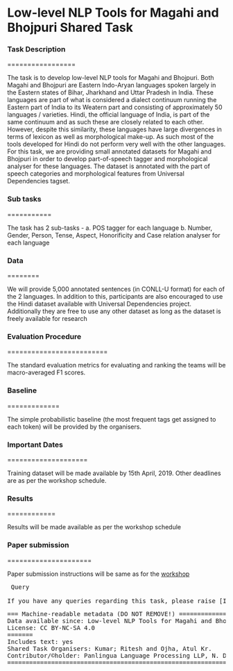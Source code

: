 # Low-level NLP Tools for Magahi and Bhojpuri Shared Task

### Task Description
=================

The task is to develop low-level NLP tools for Magahi and Bhojpuri. Both Magahi and Bhojpuri are Eastern Indo-Aryan languages spoken largely in the Eastern states of Bihar, Jharkhand and Uttar Pradesh in India. These languages are part of what is considered a dialect continuum running the Eastern part of India to its Weatern part and consisting of approximately 50 languages / varieties. Hindi, the official language of India, is part of the same continuum and as such these are closely related to each other. However, despite this similarity, these languages have large divergences in terms of lexicon as well as morphological make-up. As such most of the tools developed for Hindi do not perform very well with the other languages. For this task, we are providing small annotated datasets for Magahi and Bhojpuri in order to develop part-of-speech tagger and morphological analyser for these languages. The dataset is annotated with the part of speech categories and morphological features from Universal Dependencies tagset.

### Sub tasks
===========

The task has 2 sub-tasks -
a. POS tagger for each language
b. Number, Gender, Person, Tense, Aspect, Honorificity and Case relation analyser for each language

### Data
========

We will provide 5,000 annotated sentences (in CONLL-U format) for each of the 2 languages. In addition to this, participants are also encouraged to use the Hindi dataset available with Universal Dependencies project. Additionally they are free to use any other dataset as long as the dataset is freely available for research


### Evaluation Procedure
=========================

The standard evaluation metrics for evaluating and ranking the teams will be macro-averaged F1 scores.


### Baseline
=============

The simple probabilistic baseline (the most frequent tags get assigned to each token) will be provided by the organisers.


### Important Dates
====================

Training dataset will be made available by 15th April, 2019. Other deadlines are as per the workshop schedule.


### Results
============

Results will be made available as per the workshop schedule


### Paper submission
=====================

Paper submission instructions will be same as for the [workshop](http://nsurl.org/2019-2/)

<pre>
 Query

If you have any queries regarding this task, please raise [Issue](https://github.com/shashwatup9k/nsurl-2019/issues).
</pre>

<pre>
=== Machine-readable metadata (DO NOT REMOVE!) =====================================================
Data available since: Low-level NLP Tools for Magahi and Bhojpuri Shared Task-2019
License: CC BY-NC-SA 4.0
=======
Includes text: yes
Shared Task Organisers: Kumar; Ritesh and Ojha, Atul Kr.
Contributor/&copy;holder: Panlingua Language Processing LLP, N. Delhi, India and KMI-Linguistics, Dr. Bhimrao Ambedkar University, Agra
=======================================================================================================
</pre>
